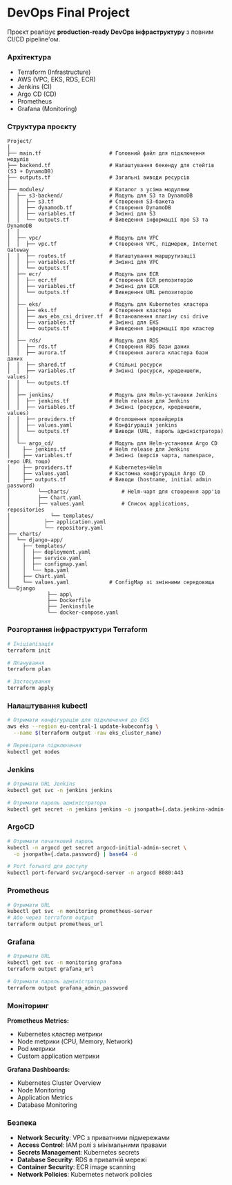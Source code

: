 # DevOps Final Project

Проєкт реалізує **production-ready DevOps інфраструктуру** з повним CI/CD pipeline'ом.

### Архітектура

- Terraform (Infrastructure)
- AWS (VPC, EKS, RDS, ECR)
- Jenkins (CI)
- Argo CD (CD)
- Prometheus
- Grafana (Monitoring)

### Структура проєкту

```
Project/
│
├── main.tf                      # Головний файл для підключення модулів
├── backend.tf                   # Налаштування бекенду для стейтів (S3 + DynamoDB)
├── outputs.tf                   # Загальні виводи ресурсів
│
├── modules/                     # Каталог з усіма модулями
│  ├── s3-backend/               # Модуль для S3 та DynamoDB
│  │  ├── s3.tf                  # Створення S3-бакета
│  │  ├── dynamodb.tf            # Створення DynamoDB
│  │  ├── variables.tf           # Змінні для S3
│  │  └── outputs.tf             # Виведення інформації про S3 та DynamoDB
│  │
│  ├── vpc/                      # Модуль для VPC
│  │  ├── vpc.tf                 # Створення VPC, підмереж, Internet Gateway
│  │  ├── routes.tf              # Налаштування маршрутизації
│  │  ├── variables.tf           # Змінні для VPC
│  │  └── outputs.tf  
│  ├── ecr/                      # Модуль для ECR
│  │  ├── ecr.tf                 # Створення ECR репозиторію
│  │  ├── variables.tf           # Змінні для ECR
│  │  └── outputs.tf             # Виведення URL репозиторію
│  │
│  ├── eks/                      # Модуль для Kubernetes кластера
│  │  ├── eks.tf                 # Створення кластера
│  │  ├── aws_ebs_csi_driver.tf  # Встановлення плагіну csi drive
│  │  ├── variables.tf           # Змінні для EKS
│  │  └── outputs.tf             # Виведення інформації про кластер
│  │
│  ├── rds/                      # Модуль для RDS
│  │  ├── rds.tf                 # Створення RDS бази даних
│  │  ├── aurora.tf              # Створення aurora кластера бази даних
│  │  ├── shared.tf              # Спільні ресурси
│  │  ├── variables.tf           # Змінні (ресурси, креденшели, values)
│  │  └── outputs.tf  
│  │ 
│  ├── jenkins/                  # Модуль для Helm-установки Jenkins
│  │  ├── jenkins.tf             # Helm release для Jenkins
│  │  ├── variables.tf           # Змінні (ресурси, креденшели, values)
│  │  ├── providers.tf           # Оголошення провайдерів
│  │  ├── values.yaml            # Конфігурація jenkins
│  │  └── outputs.tf             # Виводи (URL, пароль адміністратора)
│  │ 
│  └── argo_cd/                  # Модуль для Helm-установки Argo CD
│    ├── jenkins.tf              # Helm release для Jenkins
│    ├── variables.tf            # Змінні (версія чарта, namespace, repo URL тощо)
│    ├── providers.tf            # Kubernetes+Helm
│    ├── values.yaml             # Кастомна конфігурація Argo CD
│    ├── outputs.tf              # Виводи (hostname, initial admin password)
│		  └──charts/                 # Helm-чарт для створення app'ів
│ 	 	  ├── Chart.yaml
│	 	  ├── values.yaml            # Список applications, repositories
│			  └── templates/
│		    ├── application.yaml
│		    └── repository.yaml
├── charts/
│  └── django-app/
│    ├── templates/
│    │  ├── deployment.yaml
│    │  ├── service.yaml
│    │  ├── configmap.yaml
│    │  └── hpa.yaml
│    ├── Chart.yaml
│    └── values.yaml             # ConfigMap зі змінними середовища
└──Django
			 ├── app\
			 ├── Dockerfile
			 ├── Jenkinsfile
			 └── docker-compose.yaml

```

### Розгортання інфраструктури Terraform

```bash
# Ініціалізація
terraform init

# Планування
terraform plan

# Застосування
terraform apply
```

### Налаштування kubectl

```bash
# Отримати конфігурацію для підключення до EKS
aws eks --region eu-central-1 update-kubeconfig \
  --name $(terraform output -raw eks_cluster_name)

# Перевірити підключення
kubectl get nodes
```

### Jenkins

```bash
# Отримати URL Jenkins
kubectl get svc -n jenkins jenkins

# Отримати пароль адміністратора
kubectl get secret -n jenkins jenkins -o jsonpath={.data.jenkins-admin-password} | base64 -d
```

### ArgoCD

```bash
# Отримати початковий пароль
kubectl -n argocd get secret argocd-initial-admin-secret \
  -o jsonpath={.data.password} | base64 -d

# Port forward для доступу
kubectl port-forward svc/argocd-server -n argocd 8080:443
```

### Prometheus

```bash
# Отримати URL
kubectl get svc -n monitoring prometheus-server
# Або через terraform output
terraform output prometheus_url
```

### Grafana

```bash
# Отримати URL
kubectl get svc -n monitoring grafana
terraform output grafana_url

# Отримати пароль адміністратора
terraform output grafana_admin_password
```

### Моніторинг

**Prometheus Metrics:**

- Kubernetes кластер метрики
- Node metрики (CPU, Memory, Network)
- Pod метрики
- Custom application метрики

**Grafana Dashboards:**

- Kubernetes Cluster Overview
- Node Monitoring
- Application Metrics
- Database Monitoring

### Безпека

- **Network Security**: VPC з приватними підмережами
- **Access Control**: IAM ролі з мінімальними правами
- **Secrets Management**: Kubernetes secrets
- **Database Security**: RDS в приватній мережі
- **Container Security**: ECR image scanning
- **Network Policies**: Kubernetes network policies
